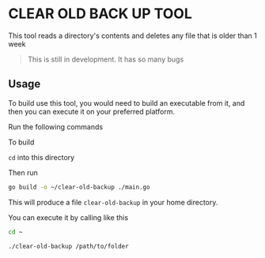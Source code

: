 # CLEAR OLD  BACK UP TOOL
This tool reads a directory's contents and deletes any file that is older than 1 week 
>This is still in development. It has so many bugs

## Usage

To build use this tool, you would need to build an executable from it, and then you can execute it on your 
preferred platform.

Run the following commands

To build

`cd` into this directory

Then run 
```bash 
go build -o ~/clear-old-backup ./main.go
```

This will produce a file `clear-old-backup` in your home directory.

You can execute it by calling like this

```bash 
cd ~
```
```bash
./clear-old-backup /path/to/folder
```
